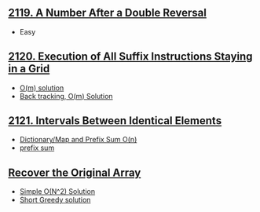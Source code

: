 ## [2119. A Number After a Double Reversal](https://leetcode.com/contest/weekly-contest-273/problems/a-number-after-a-double-reversal)
- Easy

## [2120. Execution of All Suffix Instructions Staying in a Grid](https://leetcode.com/contest/weekly-contest-273/problems/execution-of-all-suffix-instructions-staying-in-a-grid)
- [O(m) solution](https://leetcode.com/problems/execution-of-all-suffix-instructions-staying-in-a-grid/discuss/1647617/python-O(m)-solution-with-detailed-explanation.)
- [Back tracking, O(m) Solution](https://leetcode.com/problems/execution-of-all-suffix-instructions-staying-in-a-grid/discuss/1647654/Python-Back-tracking-O(m)-Solution)

## [2121. Intervals Between Identical Elements](https://leetcode.com/contest/weekly-contest-273/problems/intervals-between-identical-elements)
- [Dictionary/Map and Prefix Sum O(n)](https://leetcode.com/problems/intervals-between-identical-elements/discuss/1647630/Python3-Java-C%2B%2B-DictionaryMap-and-Prefix-Sum-O(n))
- [prefix sum](https://leetcode.com/problems/intervals-between-identical-elements/discuss/1647480/Python3-prefix-sum)

## [Recover the Original Array](https://leetcode.com/contest/weekly-contest-273/problems/recover-the-original-array)
- [Simple O(N^2) Solution](https://leetcode.com/problems/recover-the-original-array/discuss/1648815/Python-Simple-O(N2)-Solution-oror-Detailed-Explanation-oror-Beginner-Friendly)
- [Short Greedy solution](https://leetcode.com/problems/recover-the-original-array/discuss/1647452/Python-Short-solution-explained)
